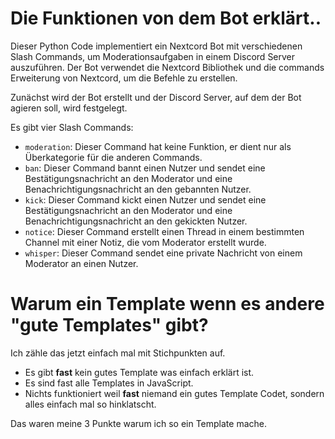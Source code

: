 # Die Funktionen von dem Bot erklärt..

Dieser Python Code implementiert ein Nextcord Bot mit verschiedenen Slash Commands, um Moderationsaufgaben in einem Discord Server auszuführen. Der Bot verwendet die Nextcord Bibliothek und die commands Erweiterung von Nextcord, um die Befehle zu erstellen.

Zunächst wird der Bot erstellt und der Discord Server, auf dem der Bot agieren soll, wird festgelegt.

Es gibt vier Slash Commands:

- `moderation`: Dieser Command hat keine Funktion, er dient nur als Überkategorie für die anderen Commands.
- `ban`: Dieser Command bannt einen Nutzer und sendet eine Bestätigungsnachricht an den Moderator und eine Benachrichtigungsnachricht an den gebannten Nutzer.
- `kick`: Dieser Command kickt einen Nutzer und sendet eine Bestätigungsnachricht an den Moderator und eine Benachrichtigungsnachricht an den gekickten Nutzer.
- `notice`: Dieser Command erstellt einen Thread in einem bestimmten Channel mit einer Notiz, die vom Moderator erstellt wurde.
- `whisper`: Dieser Command sendet eine private Nachricht von einem Moderator an einen Nutzer.

# Warum ein Template wenn es andere "gute Templates" gibt?

Ich zähle das jetzt einfach mal mit Stichpunkten auf.

- Es gibt **fast** kein gutes Template was einfach erklärt ist.
- Es sind fast alle Templates in JavaScript.
- Nichts funktioniert weil **fast** niemand ein gutes Template Codet, sondern alles einfach mal so hinklatscht.

Das waren meine 3 Punkte warum ich so ein Template mache.

